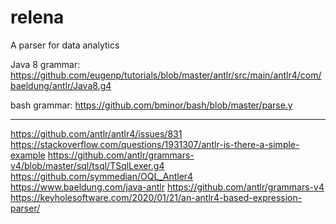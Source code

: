 # relena
A parser for data analytics

Java 8 grammar:
https://github.com/eugenp/tutorials/blob/master/antlr/src/main/antlr4/com/baeldung/antlr/Java8.g4


bash grammar:
https://github.com/bminor/bash/blob/master/parse.y

-----------
https://github.com/antlr/antlr4/issues/831
https://stackoverflow.com/questions/1931307/antlr-is-there-a-simple-example
https://github.com/antlr/grammars-v4/blob/master/sql/tsql/TSqlLexer.g4
https://github.com/symmedian/OQL_Antler4
https://www.baeldung.com/java-antlr
https://github.com/antlr/grammars-v4
https://keyholesoftware.com/2020/01/21/an-antlr4-based-expression-parser/